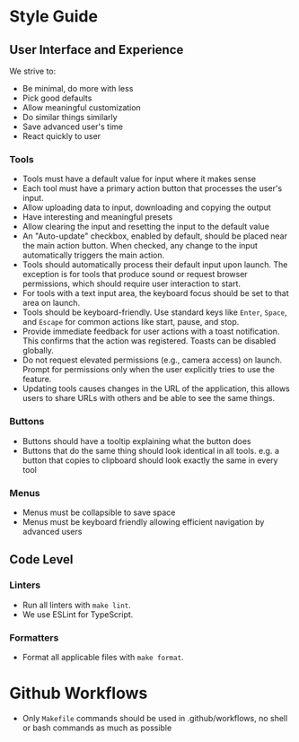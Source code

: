 # Style Guide

## User Interface and Experience

We strive to:

- Be minimal, do more with less
- Pick good defaults
- Allow meaningful customization
- Do similar things similarly
- Save advanced user's time
- React quickly to user

### Tools

- Tools must have a default value for input where it makes sense
- Each tool must have a primary action button that processes the user's input.
- Allow uploading data to input, downloading and copying the output
- Have interesting and meaningful presets
- Allow clearing the input and resetting the input to the default value
- An "Auto-update" checkbox, enabled by default, should be placed near the main action button. When checked, any change to the input automatically triggers the main action.
- Tools should automatically process their default input upon launch. The exception is for tools that produce sound or request browser permissions, which should require user interaction to start.
- For tools with a text input area, the keyboard focus should be set to that area on launch.
- Tools should be keyboard-friendly. Use standard keys like `Enter`, `Space`, and `Escape` for common actions like start, pause, and stop.
- Provide immediate feedback for user actions with a toast notification. This confirms that the action was registered. Toasts can be disabled globally.
- Do not request elevated permissions (e.g., camera access) on launch. Prompt for permissions only when the user explicitly tries to use the feature.
- Updating tools causes changes in the URL of the application, this allows users to share URLs with others and be able to see the same things.

### Buttons

- Buttons should have a tooltip explaining what the button does
- Buttons that do the same thing should look identical in all tools. e.g. a button that copies to clipboard should look exactly the same in every tool

### Menus

- Menus must be collapsible to save space
- Menus must be keyboard friendly allowing efficient navigation by advanced users

## Code Level

### Linters

- Run all linters with `make lint`.
- We use ESLint for TypeScript.

### Formatters

- Format all applicable files with `make format`.

# Github Workflows

- Only `Makefile` commands should be used in .github/workflows, no shell or bash commands as much as possible
